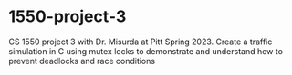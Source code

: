 # 1550-project-3
CS 1550 project 3 with Dr. Misurda at Pitt Spring 2023.
Create a traffic simulation in C using mutex locks to demonstrate and understand how to prevent deadlocks and race conditions

